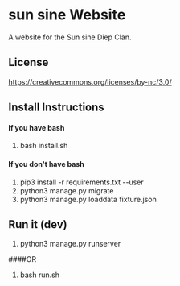 
# sun sine Website
A website for the Sun sine Diep Clan.


## License
https://creativecommons.org/licenses/by-nc/3.0/

## Install Instructions

#### If you have bash
  1. bash install.sh

#### If you don't have bash
  1. pip3 install -r requirements.txt --user
  2. python3 manage.py migrate
  3. python3 manage.py loaddata fixture.json
  
  
## Run it (dev)
  1. python3 manage.py runserver
  
####OR
  1. bash run.sh
